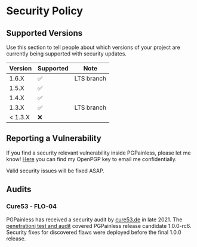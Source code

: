 <!--
SPDX-FileCopyrightText: 2021 Paul Schaub <info@pgpainless.org>

SPDX-License-Identifier: Apache-2.0
-->


# Security Policy

## Supported Versions

Use this section to tell people about which versions of your project are
currently being supported with security updates.

| Version | Supported          | Note       |
|---------|--------------------|------------|
| 1.6.X   | :white_check_mark: | LTS branch |
| 1.5.X   | :white_check_mark: |            |
| 1.4.X   | :white_check_mark: |            |
| 1.3.X   | :white_check_mark: | LTS branch |
| < 1.3.X | :x:                |            |

## Reporting a Vulnerability

If you find a security relevant vulnerability inside PGPainless, please let me know!
[Here](https://keyoxide.org/7F9116FEA90A5983936C7CFAA027DB2F3E1E118A) you can find my OpenPGP key to email me confidentially.

Valid security issues will be fixed ASAP.

## Audits

### Cure53 - FLO-04
PGPainless has received a security audit by [cure53.de](https://cure53.de) in late 2021.
The [penetrationj test and audit](https://cure53.de/pentest-report_pgpainless.pdf) covered PGPainless
release candidate 1.0.0-rc6.
Security fixes for discovered flaws were deployed before the final 1.0.0 release.